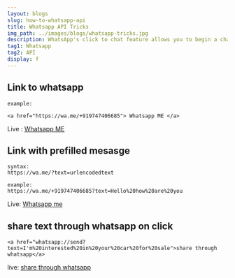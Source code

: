 ```yaml
---
layout: blogs
slug: how-to-whatsapp-api
title: Whatsapp API Tricks
img_path: ../images/blogs/whatsapp-tricks.jpg
description: WhatsApp's click to chat feature allows you to begin a chat with someone without having their phone number saved in your phone's address book.
tag1: Whatsapp
tag2: API
display: f
---
```


## Link to whatsapp

```
example:

<a href="https://wa.me/+919747406685"> Whatsapp ME </a>
```

Live : <a href="https://wa.me/+919747406685">Whatsapp ME</a>

## Link with prefilled mesasge



```
syntax:
https://wa.me/?text=urlencodedtext

example:
https://wa.me/+919747406685?text=Hello%20how%20are%20you
```
Live: <a href="https://wa.me/+919747406685?text=Hello%20how%20are%20you">Whatsapp me</a>

## share text through whatsapp on click

```
<a href="whatsapp://send?text=I'm%20interested%20in%20your%20car%20for%20sale">share through whatsapp</a>
```
live: <a href="whatsapp://send?text=I'm%20interested%20in%20your%20car%20for%20sale">share through whatsapp</a>